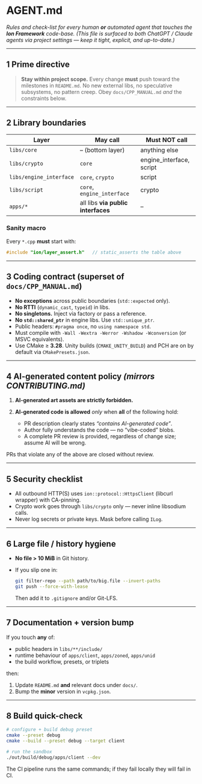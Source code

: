 # AGENT.md

*Rules and check-list for every human **or** automated agent that touches the **Ion Framework** code-base.*
*(This file is surfaced to both ChatGPT / Claude agents via project settings — keep it tight, explicit, and up-to-date.)*

---

## 1   Prime directive

> **Stay within project scope.**
> Every change **must** push toward the milestones in `README.md`.
> No new external libs, no speculative subsystems, no pattern creep.
> Obey `docs/CPP_MANUAL.md` *and* the constraints below.

---

## 2   Library boundaries

| Layer               | May call                           | **Must NOT** call                |
| ------------------- | ---------------------------------- | -------------------------------- |
| `libs/core`         | – (bottom layer)                   | anything else                    |
| `libs/crypto`       | `core`                             | engine_interface, script         |
| `libs/engine_interface` | `core`, `crypto`                   | script                           |
| `libs/script`       | `core`, `engine_interface`         | crypto                           |
| `apps/*`            | all libs **via public interfaces** | –                                |

### Sanity macro

Every `*.cpp` **must** start with:

```cpp
#include "ion/layer_assert.h"   // static_asserts the table above
```

---

## 3   Coding contract (superset of `docs/CPP_MANUAL.md`)

* **No exceptions** across public boundaries (`std::expected` only).
* **No RTTI** (`dynamic_cast`, `typeid`) in libs.
* **No singletons.**  Inject via factory or pass a reference.
* **No `std::shared_ptr`** in engine libs.  Use `std::unique_ptr`.
* Public headers: `#pragma once`, no `using namespace std`.
* Must compile with `-Wall -Wextra -Werror -Wshadow -Wconversion` (or MSVC equivalents).
* Use CMake ≥ **3.28**.  Unity builds (`CMAKE_UNITY_BUILD`) and PCH are on by default via `CMakePresets.json`.

---

## 4   AI-generated content policy  *(mirrors CONTRIBUTING.md)*

1. **AI-generated art assets are strictly forbidden.**
2. **AI-generated code is allowed** *only* when **all** of the following hold:

   * PR description clearly states *“contains AI-generated code”*.
   * Author fully understands the code — no “vibe-coded” blobs.
   * A complete PR review is provided, regardless of change size; assume AI will be wrong.

PRs that violate any of the above are closed without review.

---

## 5   Security checklist

* All outbound HTTP(S) uses `ion::protocol::HttpsClient` (libcurl wrapper) with CA-pinning.
* Crypto work goes through `libs/crypto` only — never inline libsodium calls.
* Never log secrets or private keys.  Mask before calling `ILog`.

---

## 6   Large file / history hygiene

* **No file > 10 MiB** in Git history.
* If you slip one in:

  ```bash
  git filter-repo --path path/to/big.file --invert-paths
  git push --force-with-lease
  ```

  Then add it to `.gitignore` and/or Git-LFS.

---

## 7   Documentation + version bump

If you touch **any** of:

* public headers in `libs/**/include/`
* runtime behaviour of `apps/client`, `apps/zoned`, `apps/unid`
* the build workflow, presets, or triplets

then:

1. Update `README.md` **and** relevant docs under `docs/`.
2. Bump the **minor** version in `vcpkg.json`.

---

## 8   Build quick-check

```bash
# configure + build debug preset
cmake --preset debug
cmake --build --preset debug --target client

# run the sandbox
./out/build/debug/apps/client --dev
```

The CI pipeline runs the same commands; if they fail locally they will fail in CI.